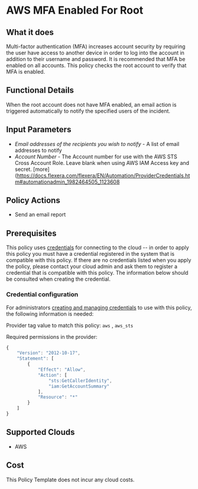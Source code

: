 # AWS MFA Enabled For Root

## What it does

Multi-factor authentication (MFA) increases account security by requiring the user have access to another device in order to log into the account in addition to their username and password. It is recommended that MFA be enabled on all accounts. This policy checks the root account to verify that MFA is enabled.

## Functional Details

When the root account does not have MFA enabled, an email action is triggered automatically to notify the specified users of the incident.

## Input Parameters

- *Email addresses of the recipients you wish to notify* - A list of email addresses to notify
- *Account Number* - The Account number for use with the AWS STS Cross Account Role.  Leave blank when using AWS IAM Access key and secret. [more](https://docs.flexera.com/flexera/EN/Automation/ProviderCredentials.htm#automationadmin_1982464505_1123608

## Policy Actions

- Send an email report

## Prerequisites

This policy uses [credentials](https://docs.rightscale.com/policies/users/guides/credential_management.html) for connecting to the cloud -- in order to apply this policy you must have a credential registered in the system that is compatible with this policy. If there are no credentials listed when you apply the policy, please contact your cloud admin and ask them to register a credential that is compatible with this policy. The information below should be consulted when creating the credential.

### Credential configuration

For administrators [creating and managing credentials](https://docs.rightscale.com/policies/users/guides/credential_management.html) to use with this policy, the following information is needed:

Provider tag value to match this policy: `aws` , `aws_sts`

Required permissions in the provider:

```javascript
{
    "Version": "2012-10-17",
    "Statement": [
        {
            "Effect": "Allow",
            "Action": [
                "sts:GetCallerIdentity",
                "iam:GetAccountSummary"
            ],
            "Resource": "*"
        }
    ]
}
```

## Supported Clouds

- AWS

## Cost

This Policy Template does not incur any cloud costs.
